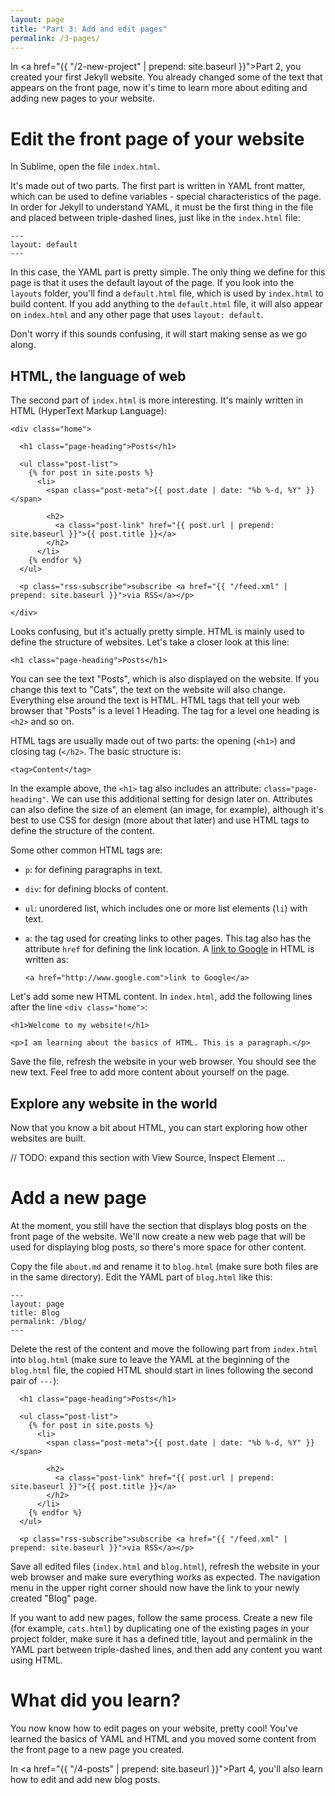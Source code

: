 ```yaml
---
layout: page
title: "Part 3: Add and edit pages"
permalink: /3-pages/
---
```


In <a href="{{ "/2-new-project" | prepend: site.baseurl }}">Part 2</a>, you created your first Jekyll website. You already changed some of the text that appears on the front page, now it's time to learn more about editing and adding new pages to your website.

# Edit the front page of your website

In Sublime, open the file `index.html`. 

It's made out of two parts. The first part is written in YAML front matter, which can be used to define variables - special characteristics of the page. In order for Jekyll to understand YAML, it must be the first thing in the file and placed between triple-dashed lines, just like in the `index.html` file:

	---
	layout: default
	---

In this case, the YAML part is pretty simple. The only thing we define for this page is that it uses the default layout of the page. If you look into the `layouts` folder, you'll find a `default.html` file, which is used by `index.html` to build content. If you add anything to the `default.html` file, it will also appear on `index.html` and any other page that uses `layout: default`.

Don't worry if this sounds confusing, it will start making sense as we go along.

## HTML, the language of web

The second part of `index.html` is more interesting. It's mainly written in HTML (HyperText Markup Language):

	<div class="home">

	  <h1 class="page-heading">Posts</h1>

	  <ul class="post-list">
	    {% for post in site.posts %}
	      <li>
	        <span class="post-meta">{{ post.date | date: "%b %-d, %Y" }}</span>

	        <h2>
	          <a class="post-link" href="{{ post.url | prepend: site.baseurl }}">{{ post.title }}</a>
	        </h2>
	      </li>
	    {% endfor %}
	  </ul>

	  <p class="rss-subscribe">subscribe <a href="{{ "/feed.xml" | prepend: site.baseurl }}">via RSS</a></p>

	</div>

Looks confusing, but it's actually pretty simple. HTML is mainly used to define the structure of websites. Let's take a closer look at this line:

	<h1 class="page-heading">Posts</h1>

You can see the text "Posts", which is also displayed on the website. If you change this text to "Cats", the text on the website will also change. Everything else around the text is HTML. HTML tags that tell your web browser that "Posts" is a level 1 Heading. The tag for a level one heading is `<h2>` and so on.

HTML tags are usually made out of two parts: the opening (`<h1>`) and closing tag (`</h2>`. The basic structure is:

	<tag>Content</tag>

In the example above, the `<h1>` tag also includes an attribute: `class="page-heading"`. We can use this additional setting for design later on. Attributes can also define the size of an element (an image, for example), although it's best to use CSS for design (more about that later) and use HTML tags to define the structure of the content.

Some other common HTML tags are:

- `p`: for defining paragraphs in text.
- `div`: for defining blocks of content.
- `ul`: unordered list, which includes one or more list elements (`li`) with text.
- `a`: the tag used for creating links to other pages. This tag also has the attribute `href` for defining the link location. A <a href="http://www.google.com" target="_blank">link to Google</a> in HTML is written as:

	`<a href="http://www.google.com">link to Google</a>`

Let's add some new HTML content. In `index.html`, add the following lines after the line `<div class="home">`:

	<h1>Welcome to my website!</h1>

	<p>I am learning about the basics of HTML. This is a paragraph.</p>

Save the file, refresh the website in your web browser. You should see the new text. Feel free to add more content about yourself on the page.

## Explore any website in the world

Now that you know a bit about HTML, you can start exploring how other websites are built. 

// TODO: expand this section with View Source, Inspect Element ...

# Add a new page

At the moment, you still have the section that displays blog posts on the front page of the website. We'll now create a new web page that will be used for displaying blog posts, so there's more space for other content.

Copy the file `about.md` and rename it to `blog.html` (make sure both files are in the same directory). Edit the YAML part of `blog.html` like this:

	---
	layout: page
	title: Blog
	permalink: /blog/
	---

Delete the rest of the content and move the following part from `index.html` into `blog.html` (make sure to leave the YAML at the beginning of the `blog.html` file, the copied HTML should start in lines following the second pair of `---`): 

	  <h1 class="page-heading">Posts</h1>

	  <ul class="post-list">
	    {% for post in site.posts %}
	      <li>
	        <span class="post-meta">{{ post.date | date: "%b %-d, %Y" }}</span>

	        <h2>
	          <a class="post-link" href="{{ post.url | prepend: site.baseurl }}">{{ post.title }}</a>
	        </h2>
	      </li>
	    {% endfor %}
	  </ul>

	  <p class="rss-subscribe">subscribe <a href="{{ "/feed.xml" | prepend: site.baseurl }}">via RSS</a></p>

Save all edited files (`index.html` and `blog.html`), refresh the website in your web browser and make sure everything works as expected. The navigation menu in the upper right corner should now have the link to your newly created "Blog" page.

If you want to add new pages, follow the same process. Create a new file (for example, `cats.html`) by duplicating one of the existing pages in your project folder, make sure it has a defined title, layout and permalink in the YAML part between triple-dashed lines, and then add any content you want using HTML.

# What did you learn?

You now know how to edit pages on your website, pretty cool! You've learned the basics of YAML and HTML and you moved some content from the front page to a new page you created.

In <a href="{{ "/4-posts" | prepend: site.baseurl }}">Part 4</a>, you'll also learn how to edit and add new blog posts.
